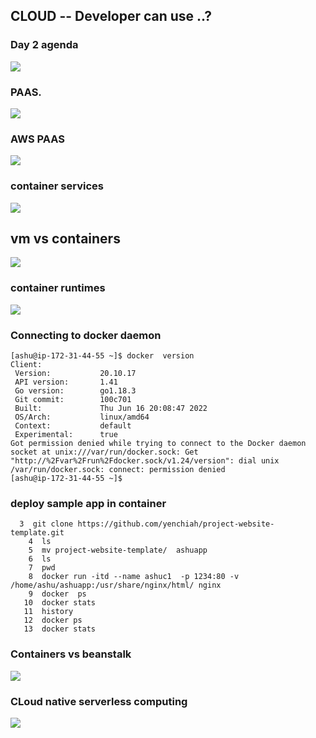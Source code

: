 ## CLOUD -- Developer can use ..?

### Day 2 agenda 

<img src="ag.png">

### PAAS. 

<img src="pass.png">

### AWS PAAS 

<img src="awspaas.png">

### container services 

<img src="containers.png">

## vm vs containers 

<img src="cont1.png">

### container runtimes 

<img src="cr.png">

### Connecting to docker daemon 

```
[ashu@ip-172-31-44-55 ~]$ docker  version 
Client:
 Version:           20.10.17
 API version:       1.41
 Go version:        go1.18.3
 Git commit:        100c701
 Built:             Thu Jun 16 20:08:47 2022
 OS/Arch:           linux/amd64
 Context:           default
 Experimental:      true
Got permission denied while trying to connect to the Docker daemon socket at unix:///var/run/docker.sock: Get "http://%2Fvar%2Frun%2Fdocker.sock/v1.24/version": dial unix /var/run/docker.sock: connect: permission denied
[ashu@ip-172-31-44-55 ~]$ 

```

### deploy sample app in container 

```
  3  git clone https://github.com/yenchiah/project-website-template.git
    4  ls
    5  mv project-website-template/  ashuapp
    6  ls
    7  pwd
    8  docker run -itd --name ashuc1  -p 1234:80 -v /home/ashu/ashuapp:/usr/share/nginx/html/ nginx 
    9  docker  ps
   10  docker stats
   11  history 
   12  docker ps
   13  docker stats

```

### Containers vs beanstalk 

<img src="bean.png">

### CLoud native serverless computing 

<img src="serverless.png">




